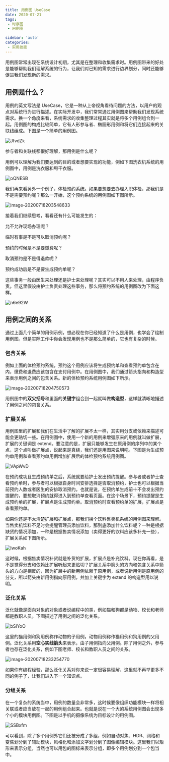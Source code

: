 ```yaml
---
title: 用例图 UseCase
date: 2020-07-21
tags:
 - 时序图
 - 用例图

sidebar: 'auto'
categories:
 - 实用技能
---
```


用例图常常出现在系统设计初期，尤其是在整理和收集需求时。用例图带来的好处是能够帮助我们理解系统的行为，让我们对已知的需求进行边界划分，同时还能够促进我们发现新的需求。



## 用例是什么？

用例的英文写法是 UseCase，它是一种从上帝视角看待问题的方法，以用户的观点对系统行为进行描述。在实际开发中，我们常常通过用例图来帮助我们发现系统需求。换一个角度来看，系统需求的收集整理过程其实就是将多个用例组合到一起。用例图的构成比较简单，它有人形参与者、椭圆形用例和将它们连接起来的关联线组成。下图是一个简单的用例图。

![JfvdZk](https://img.weishidong.com/JfvdZk.png)



参与者和关联线都很好理解，那用例是什么呢？

用例可以理解为我们要达到的目的或者想要实现的功能，例如下图洗衣机系统的用例图中，用例是洗衣服和甩干衣服。

![oQNESB](https://img.weishidong.com/oQNESB.png)

我们再来看另外一个例子，体检预约系统。如果要想要去办理入职体检，那我们是不是需要预约呢？那么一开始，这个预约系统的用例图如下图所示。

![image-20200718203548633](https://img.weishidong.com/image-20200718203548633.png)

接着我们继续思考，看看还有什么可能发生的：

允不允许现场办理呢？

临时有事是不是可以取消预约呢？

预约的时候是不是要缴费呢？

取消预约是不是得退款呢？

预约成功后是不是要生成预约单呢？

这些事务一般由医生来处理还是护士来处理呢？其实可以不用人来处理，由程序负责。但这里假设由护士负责处理这些事务，那么将预约系统的用例图改为下面这样。

![n6e92W](https://img.weishidong.com/n6e92W.png)

## 用例之间的关系

通过上面几个简单的用例示例，想必现在你已经知道了什么是用例，也学会了绘制用例图。但是实际工作中你会发现用例也不是那么简单的，它也有复杂的时候。

### 包含关系

例如上面的体检预约系统，预约这个用例应该将生成预约单和查看预约单包含在内，缴费和退费应该包含在支付用例中。在用例图中，我们通过箭头指向和构造型来表示用例之间的包含关系。新的体检预约系统用例图如下所示。

![image-20200718204750573](https://img.weishidong.com/image-20200718204750573.png)

用例图中的**双尖括号**和里面的**关键字**组合到一起就叫做**构造型**，这样就清晰地描述了用例之间的包含关系。



### 扩展关系

用例图里的扩展和我们在生活中了解的扩展不太一样，其实用分支或依赖来描述可能会更贴切一些。在用例图中，使用一个新的用例来增强原来的用例就叫做扩展，扩展的关键词是 extend。要注意的是，扩展只能够发生在原用例的序列中的某个点，这个点叫做扩展点，说起来是真绕，我们还是用图来说明吧。下图是为生成预约单用例和查看预约单用例增加扩展后的体检预约系统用例图。

![VApWvD](https://img.weishidong.com/VApWvD.png)

在预约成功且生成预约单之后，系统就要给护士发出预约提醒。参与者或者护士查看预约单时，参与者可以根据自身时间安排选择是否取消预约，护士也可以根据当前预约人数或者医生的安排取消预约。也就是说，在预约单生成前十不会发出预约提醒的，要想取消预约就得进入到预约单查看页面。在这个场景下，预约提醒是生成预约单的扩展，扩展点是生成预约单。取消预约时查看预约单的扩展，扩展点是查看预约单。

如果你还是不太清楚扩展和扩展点，那我们换个饮料售卖机系统的用例图来理解。当售卖机饮料不足时会提醒管理员添加饮料，那到底添加什么饮料呢？一种是根据缺货的情况添加，一种是根据售卖情况添加（卖得更好的饮料应该多补充一些），扩展关系如下图所示。

![IwoKah](https://img.weishidong.com/IwoKah.png)

这时候，根据售卖情况补货就是补货的扩展，扩展点是补充饮料。现在你再看，是不是觉得分支和依赖比扩展听起来更贴切？扩展关系中箭头的方向和包含关系中箭头的方向是相反的，因为扩展中的新用例依赖于原用例，或者说新用例是原用例的分支，所以箭头由新用例指向原用例，并加上关键字为 extend 的构造型用以说明。



### 泛化关系

泛化就像是面向对象的对象或者说编程中的类，例如猫和狗都是动物、校长和老师都是教职人员。下图描述了用例之间的泛化关系。

![bSlYoO](https://img.weishidong.com/bSlYoO.png)

这里的猫用例和狗用例称作动物的子用例，动物用例称作猫用例和狗用例的父用例。泛化关系用**空心实线箭头**来表示，由子用例指向父用例。除了用例之外，参与者也存在泛化关系，例如下图老师、校长和教职人员之间的关系。

![image-20200718233254770](https://img.weishidong.com/image-20200718233254770.png)

如果你有编程经验，那么泛化关系对你来说一定很容易理解，这里就不再举更多不同的例子了，让我们进入下一个知识点。



### 分组关系

在一个复杂的系统当中，用例的数量会非常多，这时候要像组织功能模块一样将相关联或者应当放在一起的用例组合起来。也就是说在一个大的系统用例图会出现多个小的模块用例图。下图是以手机的摄像系统为目标设计的用例图。

![SSBxfm](https://img.weishidong.com/SSBxfm.png)

可以看到，除了多个用例外它们还被分成了多组，例如自动对焦、HDR、网格和变焦划分到了辅助模块，风格化和添加文字划分到了图像编辑模块。这里我们以矩形来表示分组，当然也可以用包的图标来表示分组，即多个用例划分到一个包当中。

